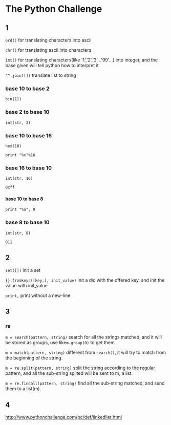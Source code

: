 # The Python Challenge

## 1

```ord()``` for translating characters into ascii

```chr()``` for translating ascii into characters

```int()``` for translating characters(like '1','2','3'...'99'...) into integer, and the base given will tell python how to interpret it

```"".join([])``` translate list to string

### base 10 to base 2

```bin(11)```

### base 2 to base 10

```int(str, 2)```

### base 10 to base 16

```hex(10)```

```print "%x"%16```

### base 16 to base 10

```int(str, 16)```

```0xff```

#### base 10 to base 8

``` print "%o", 9 ```

### base 8 to base 10

```int(str, 8)```

```011```


## 2

```set([])``` init a set

```{}.fromkeys([key,], init_value)``` init a dic with the offered key, and init the value with init_value 

```print,``` print without a new-line

## 3

### re

```m = search(pattern, string)```  search for all the strings matched, and it will be stored as groups, use like```m.group(0)``` to get them

```m = match(pattern, string)``` different from ```search()```, it will try to match from the beginning of the string.

```m = re.split(pattern, string)``` split the string according to the regular pattern, and all the sub-string splited will be sent to m, a list.

```m = re.findall(pattern, string)``` find all the sub-string matched, and send them to a list(m).

## 4
http://www.pythonchallenge.com/pc/def/linkedlist.html
